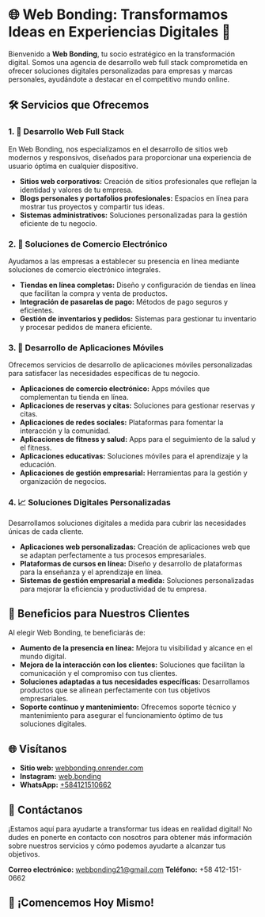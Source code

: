 # 🌐 Web Bonding: Transformamos Ideas en Experiencias Digitales 🚀

Bienvenido a **Web Bonding**, tu socio estratégico en la transformación digital. Somos una agencia de desarrollo web full stack comprometida en ofrecer soluciones digitales personalizadas para empresas y marcas personales, ayudándote a destacar en el competitivo mundo online.

## 🛠️ Servicios que Ofrecemos

### 1. 🌟 Desarrollo Web Full Stack
En Web Bonding, nos especializamos en el desarrollo de sitios web modernos y responsivos, diseñados para proporcionar una experiencia de usuario óptima en cualquier dispositivo.
- **Sitios web corporativos:** Creación de sitios profesionales que reflejan la identidad y valores de tu empresa.
- **Blogs personales y portafolios profesionales:** Espacios en línea para mostrar tus proyectos y compartir tus ideas.
- **Sistemas administrativos:** Soluciones personalizadas para la gestión eficiente de tu negocio.

### 2. 🛒 Soluciones de Comercio Electrónico
Ayudamos a las empresas a establecer su presencia en línea mediante soluciones de comercio electrónico integrales.
- **Tiendas en línea completas:** Diseño y configuración de tiendas en línea que facilitan la compra y venta de productos.
- **Integración de pasarelas de pago:** Métodos de pago seguros y eficientes.
- **Gestión de inventarios y pedidos:** Sistemas para gestionar tu inventario y procesar pedidos de manera eficiente.

### 3. 📱 Desarrollo de Aplicaciones Móviles
Ofrecemos servicios de desarrollo de aplicaciones móviles personalizadas para satisfacer las necesidades específicas de tu negocio.
- **Aplicaciones de comercio electrónico:** Apps móviles que complementan tu tienda en línea.
- **Aplicaciones de reservas y citas:** Soluciones para gestionar reservas y citas.
- **Aplicaciones de redes sociales:** Plataformas para fomentar la interacción y la comunidad.
- **Aplicaciones de fitness y salud:** Apps para el seguimiento de la salud y el fitness.
- **Aplicaciones educativas:** Soluciones móviles para el aprendizaje y la educación.
- **Aplicaciones de gestión empresarial:** Herramientas para la gestión y organización de negocios.

### 4. 📈 Soluciones Digitales Personalizadas
Desarrollamos soluciones digitales a medida para cubrir las necesidades únicas de cada cliente.
- **Aplicaciones web personalizadas:** Creación de aplicaciones web que se adaptan perfectamente a tus procesos empresariales.
- **Plataformas de cursos en línea:** Diseño y desarrollo de plataformas para la enseñanza y el aprendizaje en línea.
- **Sistemas de gestión empresarial a medida:** Soluciones personalizadas para mejorar la eficiencia y productividad de tu empresa.

## 🎯 Beneficios para Nuestros Clientes
Al elegir Web Bonding, te beneficiarás de:
- **Aumento de la presencia en línea:** Mejora tu visibilidad y alcance en el mundo digital.
- **Mejora de la interacción con los clientes:** Soluciones que facilitan la comunicación y el compromiso con tus clientes.
- **Soluciones adaptadas a tus necesidades específicas:** Desarrollamos productos que se alinean perfectamente con tus objetivos empresariales.
- **Soporte continuo y mantenimiento:** Ofrecemos soporte técnico y mantenimiento para asegurar el funcionamiento óptimo de tus soluciones digitales.

## 🌐 Visítanos
- **Sitio web:** [webbonding.onrender.com](https://webbonding.onrender.com)
- **Instagram:** [web.bonding](https://www.instagram.com/web.bonding?igsh=OXBjZmZ1emhza2M2)
- **WhatsApp:** [+584121510662](https://wa.me/584121510662)

## 📩 Contáctanos
¡Estamos aquí para ayudarte a transformar tus ideas en realidad digital! No dudes en ponerte en contacto con nosotros para obtener más información sobre nuestros servicios y cómo podemos ayudarte a alcanzar tus objetivos.

**Correo electrónico:** webbonding21@gmail.com
**Teléfono:** +58 412-151-0662

## 🚀 ¡Comencemos Hoy Mismo!

